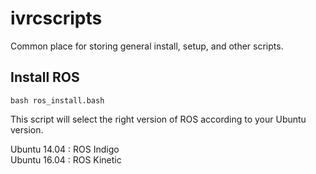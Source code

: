 # ivrcscripts
Common place for storing general install, setup, and other scripts.

## Install ROS
```
bash ros_install.bash 
```
This script will select the right version of ROS according to your Ubuntu version.

Ubuntu 14.04 : ROS Indigo   
Ubuntu 16.04 : ROS Kinetic   
